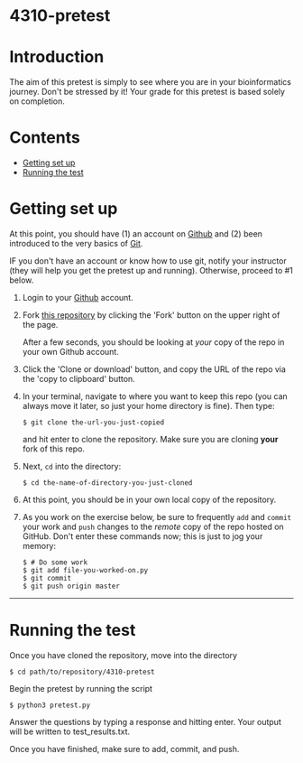 # 4310-pretest
# Introduction

The aim of this pretest is simply to see where you are in your bioinformatics journey. Don't be stressed by it! Your grade for this pretest is based solely on completion.

# Contents

-   [Getting set up](#getting-set-up)
-   [Running the test](#running-the-test)


# Getting set up

At this point, you should have
(1) an account on [Github](https://github.com/) and
(2) been introduced to the very basics of [Git](https://git-scm.com/).

IF you don't have an account or know how to use git, notify your instructor (they will help you get the pretest up and running). Otherwise, proceed to #1 below.

1.  Login to your [Github](https://github.com/) account.

1.  Fork [this repository](https://github.com/KLab-UT/4310-pretest) by
    clicking the 'Fork' button on the upper right of the page.

    After a few seconds, you should be looking at *your* 
    copy of the repo in your own Github account.

1.  Click the 'Clone or download' button, and copy the URL of the repo via the
    'copy to clipboard' button.

1.  In your terminal, navigate to where you want to keep this repo (you can
    always move it later, so just your home directory is fine). Then type:

        $ git clone the-url-you-just-copied

    and hit enter to clone the repository. Make sure you are cloning **your**
    fork of this repo.

1.  Next, `cd` into the directory:

        $ cd the-name-of-directory-you-just-cloned

1.  At this point, you should be in your own local copy of the repository.

1.  As you work on the exercise below, be sure to frequently `add` and `commit`
    your work and `push` changes to the *remote* copy of the repo hosted on
    GitHub. Don't enter these commands now; this is just to jog your memory:

        $ # Do some work
        $ git add file-you-worked-on.py
        $ git commit
        $ git push origin master

---

# Running the test

Once you have cloned the repository, move into the directory

	$ cd path/to/repository/4310-pretest

Begin the pretest by running the script

	$ python3 pretest.py

Answer the questions by typing a response and hitting enter. Your output will be written to test_results.txt.

Once you have finished, make sure to add, commit, and push.
